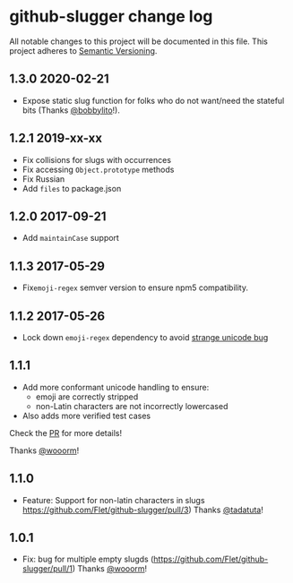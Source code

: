 # github-slugger change log

All notable changes to this project will be documented in this file.
This project adheres to [Semantic Versioning](http://semver.org/).

## 1.3.0 2020-02-21
* Expose static slug function for folks who do not want/need the stateful bits (Thanks [@bobbylito](https://github.com/bobylito)!).

## 1.2.1 2019-xx-xx
* Fix collisions for slugs with occurrences
* Fix accessing `Object.prototype` methods
* Fix Russian
* Add `files` to package.json

## 1.2.0 2017-09-21
* Add `maintainCase` support

## 1.1.3 2017-05-29
* Fix`emoji-regex` semver version to ensure npm5 compatibility.

## 1.1.2 2017-05-26
* Lock down `emoji-regex` dependency to avoid [strange unicode bug](https://github.com/Flet/github-slugger/issues/9)

## 1.1.1
* Add more conformant unicode handling to ensure:
   - emoji are correctly stripped
   - non-Latin characters are not incorrectly lowercased
* Also adds more verified test cases

Check the [PR](https://github.com/Flet/github-slugger/pull/8) for more details!

Thanks [@wooorm](https://github.com/wooorm)!

## 1.1.0
* Feature: Support for non-latin characters in slugs https://github.com/Flet/github-slugger/pull/3) Thanks [@tadatuta](https://github.com/tadatuta)!

## 1.0.1
* Fix: bug for multiple empty slugds (https://github.com/Flet/github-slugger/pull/1) Thanks [@wooorm](https://github.com/wooorm)!
